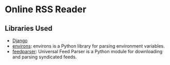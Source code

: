 # Online RSS Reader

## Libraries Used

- [Django](https://docs.djangoproject.com/en/4.2/)
- [environs](https://pypi.org/project/environs/): environs is a Python library for parsing environment variables. 
- [feedparser](https://pythonhosted.org/feedparser/): Universal Feed Parser is a Python module for downloading and parsing syndicated feeds.